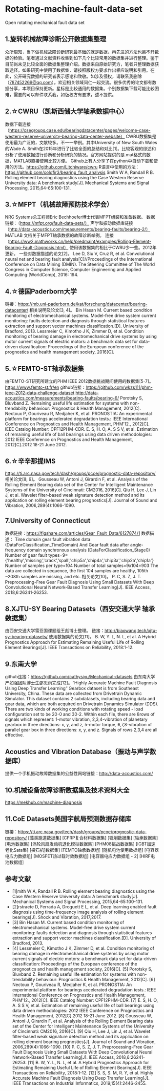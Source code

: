 # Rotating-machine-fault-data-set
Open rotating mechanical fault data set
## 1.旋转机械故障诊断公开数据集整理
众所周知，当下做机械故障诊断研究最基础的就是数据，再先进的方法也离不开数据的检验。笔者通过文献资料收集到如下几个比较常用的数据集并进行整理。鉴于目前尚未见比较全面的数据集整理介绍。数据来自原始研究方，笔者只整理数据获取途径。如果研究中使用了数据集，请按照版权方要求作出相应说明和引用。在此，公开研究数据的研究者表示感谢和致敬。如涉及侵权，请联系我删除（787452269@qq.com）。欢迎相关领域同仁一起交流。很多优秀的论文都有数据分享，本项目保持更新。星标是比较通用的数据集。个别数据集下载可能比较困难，需要的可以邮件联系我，如版权方有要求，述不提供。
## 2.☆CWRU（凯斯西储大学轴承数据中心）
 
数据下载连接（https://csegroups.case.edu/bearingdatacenter/pages/welcome-case-western-reserve-university-bearing-data-center-website）
CWRU数据集是使用最为广泛的，文献较多。不一一举例。其中University of New South Wales 的Wade A. Smith在2015年进行了比较全面的总结和对比[1]。比较客观的综述和分析了使用数据进行诊断和分析研究的情况。官方网站提供的是.mat格式的数据，MATLAB直接使用比较方便。
Github上有人分享了在python中自动下载和使用的方法。https://github.com/Litchiware/cwru
R语言中使用的方法：https://github.com/coldfir3/bearing_fault_analysis
Smith W A, Randall R B. Rolling element bearing diagnostics using the Case Western Reserve University data: A benchmark study[J]. Mechanical Systems and Signal Processing, 2015,64-65:100-131.
	
## 3.☆MFPT（机械故障预防技术学会）
NRG Systems总工程师Eric Bechhoefer博士代表MFPT组装和准备数据。
数据链接：（https://mfpt.org/fault-data-sets/）
声学和振动数据库链接（http://data-acoustics.com/measurements/bearing-faults/bearing-2/）
MATLAB 文档关于MFPT轴承数据的故障诊断举例。
连接（https://ww2.mathworks.cn/help/predmaint/examples/Rolling-Element-Bearing-Fault-Diagnosis.html）
使用该数据集的相比于CWRU少一些。2012年更新。
一些对数据描述的论文[2]。
Lee D, Siu V, Cruz R, et al. Convolutional neural net and bearing fault analysis[C]//Proceedings of the International Conference on Data Mining (DMIN). The Steering Committee of The World Congress in Computer Science, Computer Engineering and Applied Computing (WorldComp), 2016: 194.

## 4.☆德国Paderborn大学
链接：https://mb.uni-paderborn.de/kat/forschung/datacenter/bearing-datacenter/
相关说明及论文[3, 4]。
Bin Hasan M. Current based condition monitoring of electromechanical systems. Model-free drive system current monitoring: faults detection and diagnosis through statistical features extraction and support vector machines classification.[D]. University of Bradford, 2013.
Lessmeier C, Kimotho J K, Zimmer D, et al. Condition monitoring of bearing damage in electromechanical drive systems by using motor current signals of electric motors: a benchmark data set for data-driven classification: Proceedings of the European conference of the prognostics and health management society, 2016[C].
## 5.☆FEMTO-ST轴承数据集
由FEMTO-ST研究所建立的PHM IEEE 2012数据挑战期间使用的数据集[5-7]。
https://www.femto-st.fr/en
github链接：https://github.com/wkzs111/phm-ieee-2012-data-challenge-dataset
http://data-acoustics.com/measurements/bearing-faults/bearing-6/
Porotsky S, Bluvband Z. Remaining useful life estimation for systems with non-trendability behaviour: Prognostics & Health Management, 2012[C].
Nectoux P, Gouriveau R, Medjaher K, et al. PRONOSTIA: An experimental platform for bearings accelerated degradation tests.: IEEE International Conference on Prognostics and Health Management, PHM'12., 2012[C]. IEEE Catalog Number: CPF12PHM-CDR.
E. S, H. O, A. S S V, et al. Estimation of remaining useful life of ball bearings using data driven methodologies: 2012 IEEE Conference on Prognostics and Health Management, 2012[C].2012
18-21 June 2012.
## 6.☆辛辛那提IMS
https://ti.arc.nasa.gov/tech/dash/groups/pcoe/prognostic-data-repository/
相关论文[8, 9]。
Gousseau W, Antoni J, Girardin F, et al. Analysis of the Rolling Element Bearing data set of the Center for Intelligent Maintenance Systems of the University of Cincinnati: CM2016, 2016[C].
Qiu H, Lee J, Lin J, et al. Wavelet filter-based weak signature detection method and its application on rolling element bearing prognostics[J]. Journal of Sound and Vibration, 2006,289(4):1066-1090.

## 7.University of Connecticut
数据链接：https://figshare.com/articles/Gear_Fault_Data/6127874/1
数据描述：
Time domain gear fault vibration data (DataForClassification_TimeDomain)
And Gear fault data after angle-frequency domain synchronous analysis (DataForClassification_Stage0)
Number of gear fault types=9={'healthy','missing','crack','spall','chip5a','chip4a','chip3a','chip2a','chip1a'}
Number of samples per type=104
Number of total samples=9x104=903
The data are collected in sequence, the first 104 samples are healthy, 105th ~208th samples are missing, and etc.
相关论文[10]。
P. C, S. Z, J. T. Preprocessing-Free Gear Fault Diagnosis Using Small Datasets With Deep Convolutional Neural Network-Based Transfer Learning[J]. IEEE Access, 2018,6:26241-26253.

## 8.XJTU-SY Bearing Datasets（西安交通大学 轴承数据集）
由西安交通大学雷亚国课题组王彪博士整理。
链接：http://biaowang.tech/xjtu-sy-bearing-datasets/
使用数据集的论文[11]。
B. W, Y. L, N. L, et al. A Hybrid Prognostics Approach for Estimating Remaining Useful Life of Rolling Element Bearings[J]. IEEE Transactions on Reliability, 2018:1-12.
## 9.东南大学
github连接：https://github.com/cathysiyu/Mechanical-datasets
由东南大学严如强团队博士生邵思雨完成[12]。“Highly Accurate Machine Fault Diagnosis Using Deep Transfer Learning”
Gearbox dataset is from Southeast University, China. These data are collected from Drivetrain Dynamic Simulator. This dataset contains 2 subdatasets, including bearing data and gear data, which are both acquired on Drivetrain Dynamics Simulator (DDS). There are two kinds of working conditions with rotating speed - load configuration set to be 20-0 and 30-2. Within each file, there are 8rows of signals which represent: 1-motor vibration, 2,3,4-vibration of planetary gearbox in three directions: x, y, and z, 5-motor torque, 6,7,8-vibration of parallel gear box in three directions: x, y, and z. Signals of rows 2,3,4 are all effective.
## Acoustics and Vibration Database（振动与声学数据库）
提供一个手机振动故障数据集的公益性网站链接：http://data-acoustics.com/
## 10.机械设备故障诊断数据集及技术资料大全
https://mekhub.cn/machine-diagnosis
## 11.CoE Datasets美国宇航局预测数据存储库
链接：https://ti.arc.nasa.gov/tech/dash/groups/pcoe/prognostic-data-repository/
[藻类跑道数据集] [CFRP复合材料数据集] [铣削数据集] [轴承数据集] [电池数据集] [涡轮风扇发动机退化模拟数据集] [PHM08挑战数据集] [IGBT加速老化Sata集] [投石机]数据集] [FEMTO轴承数据组] [随机电池使用数据组] [电容器电应力数据组] [MOSFET热过载时效数据组] [电容器电应力数据组 -  2] [HIRF电池数据组]



## 参考文献
* [1]mith W A, Randall R B. Rolling element bearing diagnostics using the Case Western Reserve University data: A benchmark study[J]. Mechanical Systems and Signal Processing, 2015,64-65:100-131.
* [2]rstraete D, Ferrada A, Droguett E L, et al. Deep learning enabled fault diagnosis using time-frequency image analysis of rolling element bearings[J]. Shock and Vibration, 2017,2017.
* [3]	Bin Hasan M. Current based condition monitoring of electromechanical systems. Model-free drive system current monitoring: faults detection and diagnosis through statistical features extraction and support vector machines classification.[D]. University of Bradford, 2013.
* [4]	Lessmeier C, Kimotho J K, Zimmer D, et al. Condition monitoring of bearing damage in electromechanical drive systems by using motor current signals of electric motors: a benchmark data set for data-driven classification: Proceedings of the European conference of the prognostics and health management society, 2016[C].
 [5]	Porotsky S, Bluvband Z. Remaining useful life estimation for systems with non-trendability behaviour: Prognostics & Health Management, 2012[C].
 [6]	Nectoux P, Gouriveau R, Medjaher K, et al. PRONOSTIA: An experimental platform for bearings accelerated degradation tests.: IEEE International Conference on Prognostics and Health Management, PHM'12., 2012[C]. IEEE Catalog Number: CPF12PHM-CDR.
 [7]	E. S, H. O, A. S S V, et al. Estimation of remaining useful life of ball bearings using data driven methodologies: 2012 IEEE Conference on Prognostics and Health Management, 2012[C].2012
18-21 June 2012.
 [8]	Gousseau W, Antoni J, Girardin F, et al. Analysis of the Rolling Element Bearing data set of the Center for Intelligent Maintenance Systems of the University of Cincinnati: CM2016, 2016[C].
 [9]	Qiu H, Lee J, Lin J, et al. Wavelet filter-based weak signature detection method and its application on rolling element bearing prognostics[J]. Journal of Sound and Vibration, 2006,289(4):1066-1090.
[10]	P. C, S. Z, J. T. Preprocessing-Free Gear Fault Diagnosis Using Small Datasets With Deep Convolutional Neural Network-Based Transfer Learning[J]. IEEE Access, 2018,6:26241-26253.
[11]	B. W, Y. L, N. L, et al. A Hybrid Prognostics Approach for Estimating Remaining Useful Life of Rolling Element Bearings[J]. IEEE Transactions on Reliability, 2018:1-12.
[12]	S. S, S. M, R. Y, et al. Highly Accurate Machine Fault Diagnosis Using Deep Transfer Learning[J]. IEEE Transactions on Industrial Informatics, 2019,15(4):2446-2455.


